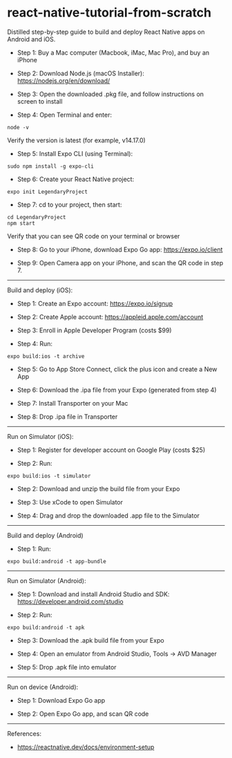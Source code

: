 # react-native-tutorial-from-scratch

Distilled step-by-step guide to build and deploy React Native apps on Android and iOS.

- Step 1: Buy a Mac computer (Macbook, iMac, Mac Pro), and buy an iPhone

- Step 2: Download Node.js (macOS Installer): https://nodejs.org/en/download/

- Step 3: Open the downloaded .pkg file, and follow instructions on screen to install

- Step 4: Open Terminal and enter:

```
node -v
```
Verify the version is latest (for example, v14.17.0)

- Step 5: Install Expo CLI (using Terminal):
```
sudo npm install -g expo-cli
```

- Step 6: Create your React Native project:
```
expo init LegendaryProject
```

- Step 7: cd to your project, then start:
```
cd LegendaryProject
npm start
```
Verify that you can see QR code on your terminal or browser

- Step 8: Go to your iPhone, download Expo Go app: https://expo.io/client

- Step 9: Open Camera app on your iPhone, and scan the QR code in step 7.



-----------------------
Build and deploy (iOS):
- Step 1: Create an Expo account: https://expo.io/signup

- Step 2: Create Apple account: https://appleid.apple.com/account

- Step 3: Enroll in Apple Developer Program (costs $99)

- Step 4: Run:
```
expo build:ios -t archive
```

- Step 5: Go to App Store Connect, click the plus icon and create a New App

- Step 6: Download the .ipa file from your Expo (generated from step 4)

- Step 7: Install Transporter on your Mac

- Step 8: Drop .ipa file in Transporter


-----------------------------------
Run on Simulator (iOS):
- Step 1: Register for developer account on Google Play (costs $25)

- Step 2: Run:
```
expo build:ios -t simulator
```

- Step 2: Download and unzip the build file from your Expo

- Step 3: Use xCode to open Simulator

- Step 4: Drag and drop the downloaded .app file to the Simulator

-----------------------
Build and deploy (Android)
- Step 1: Run:
```
expo build:android -t app-bundle
```

-----------------------
Run on Simulator (Android):

- Step 1: Download and install Android Studio and SDK: https://developer.android.com/studio

- Step 2: Run:
```
expo build:android -t apk
```

- Step 3: Download the .apk build file from your Expo

- Step 4: Open an emulator from Android Studio, Tools -> AVD Manager

- Step 5: Drop .apk file into emulator

------------------------
Run on device (Android):

- Step 1: Download Expo Go app

- Step 2: Open Expo Go app, and scan QR code

-----------------
References:
- https://reactnative.dev/docs/environment-setup
